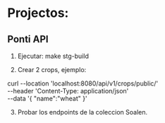 # Projectos:

## Ponti API

1. Ejecutar: make stg-build

2. Crear 2 crops, ejemplo:

curl --location 'localhost:8080/api/v1/crops/public/' \
--header 'Content-Type: application/json' \
--data '{
    "name":"wheat"
}'

3. Probar los endpoints de la coleccion Soalen.


